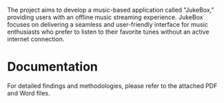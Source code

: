 The project aims to develop a music-based application called "JukeBox," 
providing users with an offline music streaming experience. JukeBox focuses on delivering a 
seamless and user-friendly interface for music enthusiasts who prefer to listen to their favorite 
tunes without an active internet connection.

# Documentation
For detailed findings and methodologies, please refer to the attached PDF and Word files.
